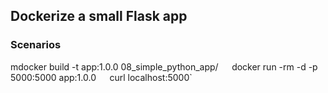 ## Dockerize a small Flask app

### Scenarios
mdocker build -t app:1.0.0 08_simple_python_app/`  
`docker run -rm -d -p 5000:5000 app:1.0.0`  
`curl localhost:5000`

